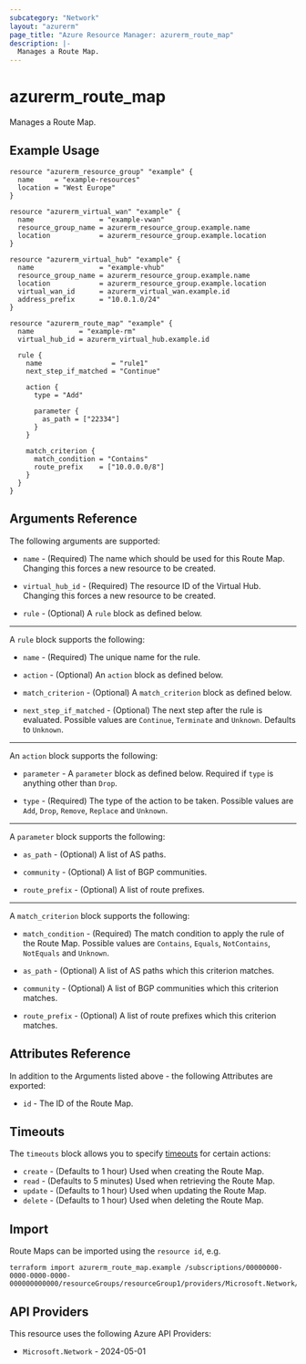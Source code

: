 ```yaml
---
subcategory: "Network"
layout: "azurerm"
page_title: "Azure Resource Manager: azurerm_route_map"
description: |-
  Manages a Route Map.
---
```


# azurerm_route_map

Manages a Route Map.

## Example Usage

```hcl
resource "azurerm_resource_group" "example" {
  name     = "example-resources"
  location = "West Europe"
}

resource "azurerm_virtual_wan" "example" {
  name                = "example-vwan"
  resource_group_name = azurerm_resource_group.example.name
  location            = azurerm_resource_group.example.location
}

resource "azurerm_virtual_hub" "example" {
  name                = "example-vhub"
  resource_group_name = azurerm_resource_group.example.name
  location            = azurerm_resource_group.example.location
  virtual_wan_id      = azurerm_virtual_wan.example.id
  address_prefix      = "10.0.1.0/24"
}

resource "azurerm_route_map" "example" {
  name           = "example-rm"
  virtual_hub_id = azurerm_virtual_hub.example.id

  rule {
    name                 = "rule1"
    next_step_if_matched = "Continue"

    action {
      type = "Add"

      parameter {
        as_path = ["22334"]
      }
    }

    match_criterion {
      match_condition = "Contains"
      route_prefix    = ["10.0.0.0/8"]
    }
  }
}
```

## Arguments Reference

The following arguments are supported:

* `name` - (Required) The name which should be used for this Route Map. Changing this forces a new resource to be created.

* `virtual_hub_id` - (Required) The resource ID of the Virtual Hub. Changing this forces a new resource to be created.

* `rule` - (Optional) A `rule` block as defined below.

---

A `rule` block supports the following:

* `name` - (Required) The unique name for the rule.

* `action` - (Optional) An `action` block as defined below.

* `match_criterion` - (Optional) A `match_criterion` block as defined below.

* `next_step_if_matched` - (Optional) The next step after the rule is evaluated. Possible values are `Continue`, `Terminate` and `Unknown`. Defaults to `Unknown`.

---

An `action` block supports the following:

* `parameter` - A `parameter` block as defined below. Required if `type` is anything other than `Drop`.

* `type` - (Required) The type of the action to be taken. Possible values are `Add`, `Drop`, `Remove`, `Replace` and `Unknown`.

---

A `parameter` block supports the following:

* `as_path` - (Optional) A list of AS paths.

* `community` - (Optional) A list of BGP communities.

* `route_prefix` - (Optional) A list of route prefixes.

---

A `match_criterion` block supports the following:

* `match_condition` - (Required) The match condition to apply the rule of the Route Map. Possible values are `Contains`, `Equals`, `NotContains`, `NotEquals` and `Unknown`.

* `as_path` - (Optional) A list of AS paths which this criterion matches.

* `community` - (Optional) A list of BGP communities which this criterion matches.

* `route_prefix` - (Optional) A list of route prefixes which this criterion matches.

## Attributes Reference

In addition to the Arguments listed above - the following Attributes are exported:

* `id` - The ID of the Route Map.

## Timeouts

The `timeouts` block allows you to specify [timeouts](https://developer.hashicorp.com/terraform/language/resources/configure#define-operation-timeouts) for certain actions:

* `create` - (Defaults to 1 hour) Used when creating the Route Map.
* `read` - (Defaults to 5 minutes) Used when retrieving the Route Map.
* `update` - (Defaults to 1 hour) Used when updating the Route Map.
* `delete` - (Defaults to 1 hour) Used when deleting the Route Map.

## Import

Route Maps can be imported using the `resource id`, e.g.

```shell
terraform import azurerm_route_map.example /subscriptions/00000000-0000-0000-0000-000000000000/resourceGroups/resourceGroup1/providers/Microsoft.Network/virtualHubs/virtualHub1/routeMaps/routeMap1
```

## API Providers
<!-- This section is generated, changes will be overwritten -->
This resource uses the following Azure API Providers:

* `Microsoft.Network` - 2024-05-01

